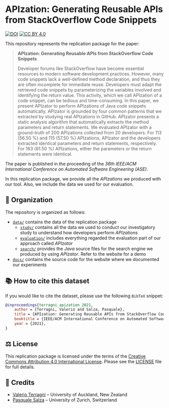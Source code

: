 # APIzation: Generating Reusable APIs from StackOverflow Code Snippets

[![DOI](https://zenodo.org/badge/276175723.svg)](https://zenodo.org/badge/latestdoi/276175723)
[![CC BY 4.0](https://img.shields.io/badge/License-CC%20BY%204.0-lightgrey.svg)](http://creativecommons.org/licenses/by/4.0/)

This repository represents the replication package for the paper:

> **APIzation: Generating Reusable APIs from StackOverflow Code Snippets**
>
> Developer forums like StackOverflow have become essential resources to modern software development practices. However, many code snippets lack a well-defined method declaration, and thus they are often incomplete for immediate reuse. Developers must adapt the retrieved code snippets by parameterizing the variables involved and identifying the return value. This activity, which we call APIzation of a code snippet, can be tedious and time-consuming. In this paper, we present APIzator to perform APIzations of Java code snippets automatically. APIzator is grounded by four common patterns that we extracted by studying real APIzations in GitHub. APIzator presents a static analysis algorithm that automatically extracts the method parameters and return statements. We evaluated APIzator with a ground-truth of 200 APIzations collected from 20 developers. For 113 (56.50 %) and 115 (57.50 %) APIzations, APIzator and the developers extracted identical parameters and return statements, respectively. For 163 (81.50 %) APIzations, either the parameters or the return statements were identical.

The paper is published in the proceeding of the *36th IEEE/ACM International Conference on Automated Software Engineering (ASE)*.

In this replication package, we provide all the *APIzations* we produced with our tool.
Also, we include the data we used for our evaluation.

## :open_file_folder: Organization

The repository is organized as follows:

* [`data/`](data/) contains the data of the replication package
  * [`study/`](study/) contains all the data we used to conduct our investigatory study to understand how developers perform *APIzations*
  * [`evaluation/`](evaluation/) includes everything regarded the evaluation part of our approach called *APIzator*
  * [`search/`](search/) provides the *Java* source files for the search engine we produced by using *APIzator*. Refer to the website for a demo
* [`docs/`](docs/) contains the source code for the website where we documented our experiments

## :books: How to cite this dataset

If you would like to cite the dataset, please use the following `BibTeX` snippet:

```bibtex
@inproceedings{terragni_apization_2021,
    author = {Terragni, Valerio and Salza, Pasquale},
    title = {APIzation: Generating Reusable APIs from StackOverflow Code Snippets},
    booktitle = {IEEE/ACM International Conference on Automated Software Engineering (ASE)},
    year = {2021},
}
```

## :balance_scale: License

This replication package is licensed under the terms of the [Creative Commons Attribution 4.0 International License](http://creativecommons.org/licenses/by/4.0/).
Please see the [LICENSE](LICENSE) file for full details.

## :pray: Credits

* [Valerio Terragni](mailto:valerio.terragni@usi.ch) – University of Auckland, New Zealand
* [Pasquale Salza](mailto:salza@ifi.uzh.ch) – University of Zurich, Switzerland
